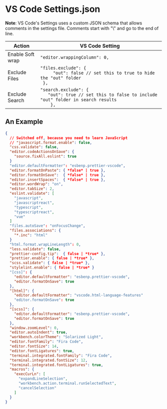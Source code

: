 # VS Code Settings.json  
**Note**: VS Code's Settings uses a custom JSON schema that allows comments in the settings file.   Comments start with "\\" and go to the end of line.

| Action | VS Code Setting |  
| -- | -- |  
| Enable Soft wrap | `"editor.wrappingColumn": 0,` |  
| Exclude Files | `"files.exclude": {` <BR> `	  "out": false // set this to true to hide the "out" folder` <BR> `	},` |  
| Exclude Search | `"search.exclude": {` <BR> `	  "out": true // set this to false to include "out" folder in search results` <BR> `	},` |  

## An Example
```json
{
  // Switched off, because you need to learn JavaScript
  // "javascript.format.enable": false,
  "css.validate": false,
  "editor.codeActionsOnSave": {
    "source.fixAll.eslint": true
  }
  "editor.defaultFormatter": "esbenp.prettier-vscode",
  "editor.formatOnPaste": { *false* | true },
  "editor.formatOnSave":  { *false* | true },
  "editor.insertSpaces":  { *false* | true },
  "editor.wordWrap": "on",
  "editor.tabSize": 2,
  "eslint.validate": [
    "javascript",
    "javascriptreact",
    "typescript",
    "typescriptreact",
    "vue"
  ]
  "files.autoSave": "onFocusChange",
  "files.associations": {
    "*.inc": "html"
  }
  "html.format.wrapLineLength": 0,
  "less.validate": false,
  "prettier-config.tip":  { false | *true* },
  "prettier.enable": { false | *true* },
  "scss.validate": { false | *true* },
  "stylelint.enable": { false | *true* }
  "[css]": {
    "editor.defaultFormatter": "esbenp.prettier-vscode",
    "editor.formatOnSave": true
  },
  "[html]": {
    "editor.defaultFormatter": "vscode.html-language-features"
    "editor.formatOnSave": true
  },
  "[scss]": {
    "editor.defaultFormatter": "esbenp.prettier-vscode",
    "editor.formatOnSave": true
  },
  "window.zoomLevel": 0,
  "editor.autoIndent": true,
  "workbench.colorTheme": "Solarized Light",
  "editor.fontFamily": "Fira Code",
  "editor.fontSize": 14,
  "editor.fontLigatures": true,
  "terminal.integrated.fontFamily": "Fira Code",
  "terminal.integrated.fontSize": 12,
  "terminal.integrated.fontLigatures": true,  
  "macros": {
    "execCurLn": [
      "expandLineSelection",
      "workbench.action.terminal.runSelectedText",
      "cancelSelection"
    ]
  }
}
```

